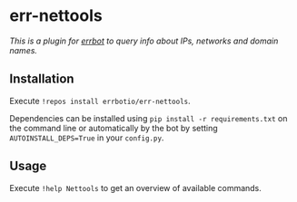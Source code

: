 err-nettools
============

*This is a plugin for [errbot](http://errbot.io/)
to query info about IPs, networks and domain names.*


Installation
------------

Execute `!repos install errbotio/err-nettools`.

Dependencies can be installed using `pip install -r requirements.txt` on the command line
or automatically by the bot by setting `AUTOINSTALL_DEPS=True` in your `config.py`.


Usage
-----

Execute `!help Nettools` to get an overview of available commands.
